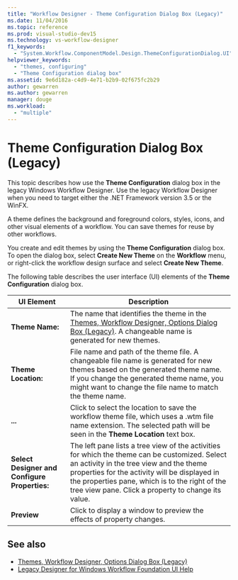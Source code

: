 ```yaml
---
title: "Workflow Designer - Theme Configuration Dialog Box (Legacy)"
ms.date: 11/04/2016
ms.topic: reference
ms.prod: visual-studio-dev15
ms.technology: vs-workflow-designer
f1_keywords:
  - "System.Workflow.ComponentModel.Design.ThemeConfigurationDialog.UI"
helpviewer_keywords:
  - "themes, configuring"
  - "Theme Configuration dialog box"
ms.assetid: 9e6d182a-c4d9-4e71-b2b9-02f675fc2b29
author: gewarren
ms.author: gewarren
manager: douge
ms.workload:
  - "multiple"
---
```

# Theme Configuration Dialog Box (Legacy)

This topic describes how use the **Theme Configuration** dialog box in the legacy Windows Workflow Designer. Use the legacy Workflow Designer when you need to target either the .NET Framework version 3.5 or the WinFX.

A theme defines the background and foreground colors, styles, icons, and other visual elements of a workflow. You can save themes for reuse by other workflows.

You create and edit themes by using the **Theme Configuration** dialog box. To open the dialog box, select **Create New Theme** on the **Workflow** menu, or right-click the workflow design surface and select **Create New Theme**.

The following table describes the user interface (UI) elements of the **Theme Configuration** dialog box.

|UI Element|Description|
|----------------|-----------------|
|**Theme Name:**|The name that identifies the theme in the [Themes, Workflow Designer, Options Dialog Box (Legacy)](../workflow-designer/themes-workflow-designer-options-dialog-box-legacy.md). A changeable name is generated for new themes.|
|**Theme Location:**|File name and path of the theme file. A changeable file name is generated for new themes based on the generated theme name. If you change the generated theme name, you might want to change the file name to match the theme name.|
|**...**|Click to select the location to save the workflow theme file, which uses a .wtm file name extension. The selected path will be seen in the **Theme Location** text box.|
|**Select Designer and Configure Properties:**|The left pane lists a tree view of the activities for which the theme can be customized. Select an activity in the tree view and the theme properties for the activity will be displayed in the properties pane, which is to the right of the tree view pane. Click a property to change its value.|
|**Preview**|Click to display a window to preview the effects of property changes.|

## See also

- [Themes, Workflow Designer, Options Dialog Box (Legacy)](../workflow-designer/themes-workflow-designer-options-dialog-box-legacy.md)
- [Legacy Designer for Windows Workflow Foundation UI Help](../workflow-designer/legacy-designer-for-windows-workflow-foundation-ui-help.md)